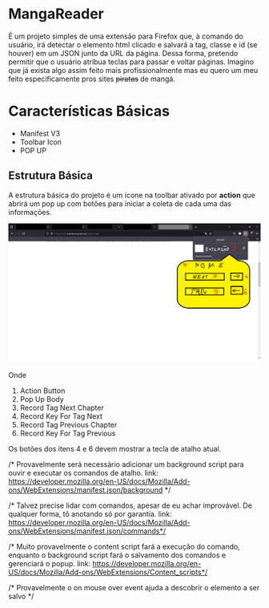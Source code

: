 # MangaReader

É um projeto simples de uma extensão para Firefox que, à comando do usuário, irá detectar o elemento html clicado e salvará a tag, classe e id (se houver) em um JSON junto da URL da página. Dessa forma, pretendo permitir que o usuário atribua teclas para passar e voltar páginas. Imagino que já exista algo assim feito mais profissionalmente mas eu quero um meu feito especificamente pros sites ~~piratas~~ de mangá.

# Características Básicas

- Manifest V3
- Toolbar Icon
- POP UP

## Estrutura Básica

A estrutura básica do projeto é um ícone na toolbar ativado por **action** que abrirá um pop up com botões para iniciar a coleta de cada uma das informações. 

![mock](./imgs/mock.png)

Onde

 1. Action Button
 2. Pop Up Body
 3. Record Tag Next Chapter
 4. Record Key For Tag Next
 5. Record Tag Previous Chapter
 6. Record Key For Tag Previous

Os botões dos itens 4 e 6 devem mostrar a tecla de atalho atual.

/* Provavelmente será necessário adicionar um background script para ouvir e executar os comandos de atalho. link: https://developer.mozilla.org/en-US/docs/Mozilla/Add-ons/WebExtensions/manifest.json/background */

/* Talvez precise lidar com comandos, apesar de eu achar improvável. De qualquer forma, tô anotando só por garantia. link: https://developer.mozilla.org/en-US/docs/Mozilla/Add-ons/WebExtensions/manifest.json/commands*/

/* Muito provavelmente o content script fará a execução do comando, enquanto o background script fará o salvamento dos comandos e gerenciará o popup. link: https://developer.mozilla.org/en-US/docs/Mozilla/Add-ons/WebExtensions/Content_scripts*/

/* Provavelmente o on mouse over event ajuda a descobrir o elemento a ser salvo */